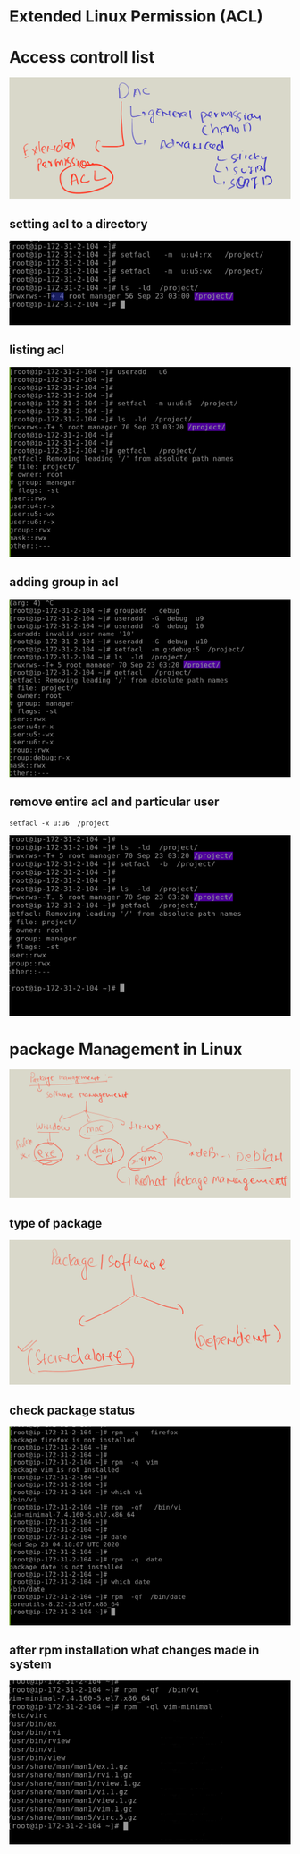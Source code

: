 # Extended Linux Permission (ACL)

# Access controll list 

<img src=acl.png>

## setting acl to a directory 

<img src=aclset.png>

## listing acl 

<img src=listacl.png>

## adding group in acl 

<img src=groupacl.png>

## remove entire acl and particular user

```
setfacl -x u:u6  /project
```

<img src="blankacl.png">


# package Management  in Linux 

<img src="pkg.png">

## type of package

<img src="pkgtype.png">

## check package status 

<img src="pkgcheck.png">

## after rpm installation what changes made in system 

<img src="pkginstallchange.png">


